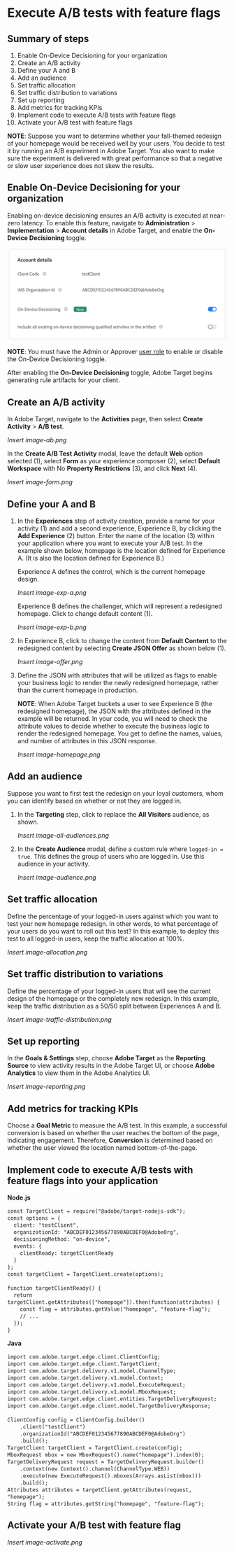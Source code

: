 # Execute A/B tests with feature flags

## Summary of steps

1. Enable On-Device Decisioning for your organization
1. Create an A/B activity
1. Define your A and B
1. Add an audience
1. Set traffic allocation
1. Set traffic distribution to variations
1. Set up reporting
1. Add metrics for tracking KPIs
1. Implement code to execute A/B tests with feature flags
1. Activate your A/B test with feature flags

**NOTE**: Suppose you want to determine whether your fall-themed redesign of your homepage would be received well by your users. You decide to test it by running an A/B experiment in Adobe Target. You also want to make sure the experiment is delivered with great performance so that a negative or slow user experience does not skew the results.

## Enable On-Device Decisioning for your organization

Enabling on-device decisioning ensures an A/B activity is executed at near-zero latency. To enable this feature, navigate to **Administration** > **Implementation** > **Account details** in Adobe Target, and enable the **On-Device Decisioning** toggle.

<!--- Insert image-odd4.png --->

![alt image](./asset-odd-toggle.png)

**NOTE**: You must have the Admin or Approver [user role](https://experienceleague.adobe.com/docs/target/using/administer/manage-users/user-management.html) to enable or disable the On-Device Decisioning toggle.

After enabling the **On-Device Decisioning** toggle, Adobe Target begins generating rule artifacts for your client.

## Create an A/B activity

In Adobe Target, navigate to the **Activities** page, then select **Create Activity** > **A/B test**.

*Insert image-ab.png*

In the **Create A/B Test Activity** modal, leave the default **Web** option selected (1), select **Form** as your experience composer (2), select **Default Workspace** with No **Property Restrictions** (3), and click **Next** (4).

*Insert image-form.png*

## Define your A and B

1. In the **Experiences** step of activity creation, provide a name for your activity (1) and add a second experience, Experience B, by clicking the **Add Experience** (2) button. Enter the name of the location (3) within your application where you want to execute your A/B test. In the example shown below, homepage is the location defined for Experience A. (It is also the location defined for Experience B.) 

   Experience A defines the control, which is the current homepage design.

   *Insert image-exp-a.png*

   Experience B defines the challenger, which will represent a redesigned homepage. Click to change default content (1).

   *Insert image-exp-b.png*

1. In Experience B, click to change the content from **Default Content** to the redesigned content by selecting **Create JSON Offer** as shown below (1).

   *Insert image-offer.png*

1. Define the JSON with attributes that will be utilized as flags to enable your business logic to render the newly redesigned homepage, rather than the current homepage in production.


   **NOTE**: When Adobe Target buckets a user to see Experience B (the redesigned homepage), the JSON with the attributes defined in the example will be returned. In your code, you will need to check the attribute values to decide whether to execute the business logic to render the redesigned homepage. You get to define the names, values, and number of attributes in this JSON response.

   *Insert image-homepage.png*

## Add an audience

Suppose you want to first test the redesign on your loyal customers, whom you can identify based on whether or not they are logged in.

1. In the **Targeting** step, click to replace the **All Visitors** audience, as shown.

   *Insert image-all-audiences.png*

1. In the **Create Audience** modal, define a custom rule where `logged-in = true`. This defines the group of users who are logged in. Use this audience in your activity.

   *Insert image-audience.png*

## Set traffic allocation

Define the percentage of your logged-in users against which you want to test your new homepage redesign. In other words, to what percentage of your users do you want to roll out this test? In this example, to deploy this test to all logged-in users, keep the traffic allocation at 100%.

*Insert image-allocation.png*

## Set traffic distribution to variations

Define the percentage of your logged-in users that will see the current design of the homepage or the completely new redesign. In this example, keep the traffic distribution as a 50/50 split between Experiences A and B.

*Insert image-traffic-distribution.png*

## Set up reporting

In the **Goals & Settings** step, choose **Adobe Target** as the **Reporting Source** to view activity results in the Adobe Target UI, or choose **Adobe Analytics** to view them in the Adobe Analytics UI.

*Insert image-reporting.png*

## Add metrics for tracking KPIs

Choose a **Goal Metric** to measure the A/B test. In this example, a successful conversion is based on whether the user reaches the bottom of the page, indicating engagement. Therefore, **Conversion** is determined based on whether the user viewed the location named bottom-of-the-page.

## Implement code to execute A/B tests with feature flags into your application

**Node.js**

```
const TargetClient = require("@adobe/target-nodejs-sdk");
const options = {
  client: "testClient",
  organizationId: "ABCDEF012345677890ABCDEF0@AdobeOrg",
  decisioningMethod: "on-device",
  events: {
    clientReady: targetClientReady
  }
};
const targetClient = TargetClient.create(options);

function targetClientReady() {
  return targetClient.getAttributes(["homepage"]).then(function(attributes) {
    const flag = attributes.getValue("homepage", "feature-flag");
    // ...
  });
}
```

**Java**

```
import com.adobe.target.edge.client.ClientConfig;
import com.adobe.target.edge.client.TargetClient;
import com.adobe.target.delivery.v1.model.ChannelType;
import com.adobe.target.delivery.v1.model.Context;
import com.adobe.target.delivery.v1.model.ExecuteRequest;
import com.adobe.target.delivery.v1.model.MboxRequest;
import com.adobe.target.edge.client.entities.TargetDeliveryRequest;
import com.adobe.target.edge.client.model.TargetDeliveryResponse;

ClientConfig config = ClientConfig.builder()
    .client("testClient")
    .organizationId("ABCDEF012345677890ABCDEF0@AdobeOrg")
    .build();
TargetClient targetClient = TargetClient.create(config);
MboxRequest mbox = new MboxRequest().name("homepage").index(0);
TargetDeliveryRequest request = TargetDeliveryRequest.builder()
    .context(new Context().channel(ChannelType.WEB))
    .execute(new ExecuteRequest().mboxes(Arrays.asList(mbox)))
    .build();
Attributes attributes = targetClient.getAttributes(request, "homepage");
String flag = attributes.getString("homepage", "feature-flag");
```

## Activate your A/B test with feature flag

*Insert image-activate.png*